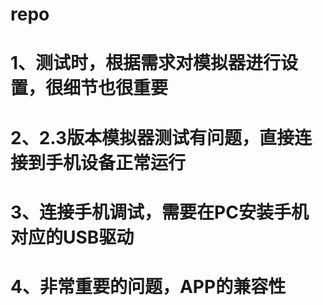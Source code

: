repo
====
1、测试时，根据需求对模拟器进行设置，很细节也很重要
===
2、2.3版本模拟器测试有问题，直接连接到手机设备正常运行
===
3、连接手机调试，需要在PC安装手机对应的USB驱动
===
4、非常重要的问题，APP的兼容性
===
